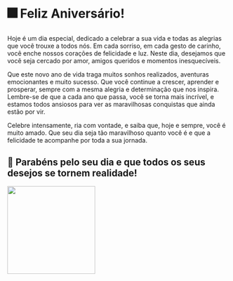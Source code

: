 # 🎆 Feliz Aniversário!

## 

Hoje é um dia especial, dedicado a celebrar a sua vida e todas as alegrias que você trouxe a todos nós. Em cada sorriso, em cada gesto de carinho, você enche nossos corações de felicidade e luz. Neste dia, desejamos que você seja cercado por amor, amigos queridos e momentos inesquecíveis.

Que este novo ano de vida traga muitos sonhos realizados, aventuras emocionantes e muito sucesso. Que você continue a crescer, aprender e prosperar, sempre com a mesma alegria e determinação que nos inspira. Lembre-se de que a cada ano que passa, você se torna mais incrível, e estamos todos ansiosos para ver as maravilhosas conquistas que ainda estão por vir.

Celebre intensamente, ria com vontade, e saiba que, hoje e sempre, você é muito amado. Que seu dia seja tão maravilhoso quanto você é e que a felicidade te acompanhe por toda a sua jornada.

## 🎂 Parabéns pelo seu dia e que todos os seus desejos se tornem realidade!

   
<img src= "https://github.com/user-attachments/assets/48e4d099-7f4c-4453-a13e-fcd7937d5942"
 width="200" height="200"/>

